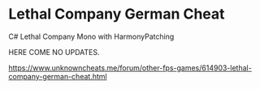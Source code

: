 # Lethal Company German Cheat
C# Lethal Company Mono with HarmonyPatching

HERE COME NO UPDATES.

https://www.unknowncheats.me/forum/other-fps-games/614903-lethal-company-german-cheat.html
